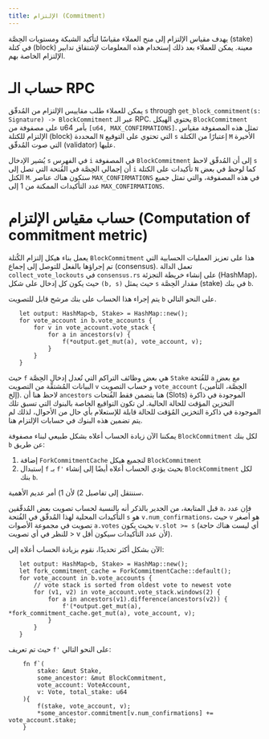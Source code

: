 ```yaml
---
title: الإلتزام (Commitment)
---
```


يهدف مقياس الإلتزام إلى منح العملاء مقياسًا لتأكيد الشبكة ومستويات الحِصَّة (stake) في كتلة (block) معينة. يمكن للعملاء بعد ذلك إستخدام هذه المعلومات لإشتقاق تدابير الإلتزام الخاصة بهم.

# حساب الـ RPC

يمكن للعملاء طلب مقاييس الإلتزام من المُدقّق `s` through `get_block_commitment(s: Signature) -> BlockCommitment` عبر الـ RPC. يحتوي الهيكل `BlockCommitment` على مصفوفة من u64 بأمر `[u64, MAX_CONFIRMATIONS]`. تمثل هذه المصفوفة مقياس الإلتزام للكتلة (block) المحددة `N` التي تحتوي على التوقيع `s` إعتبارًا من الكتلة `M` الأخيرة التي صوت المُدقّق (validator) عليها.

يُشير الإدخال `s` في الفهرس `i` في المصفوفة `BlockCommitment` إلى أن المُدقّق لاحظ `s` أن إجمالي الحِصَّة في الفُتحة التي تصل إلى `i` تأكيدات على الكتلة `N` كما لوحظ في بعض الكتل `M`. ستكون هناك عناصر `MAX_CONFIRMATIONS` في هذه المصفوفة، والتي تمثل جميع عدد التأكيدات الممكنة من 1 إلى `MAX_CONFIRMATIONS`.

# حساب مقياس الإلتزام (Computation of commitment metric)

يعمل بناء هيكل إلتزام الكُتلة `BlockCommitment` هذا على تعزيز العمليات الحسابية التي تم إجراؤها بالفعل للتوصل إلى إجماع (consensus). تعمل الدالة `collect_vote_lockouts` في `consensus.rs` على إنشاء خريطة التجزئة (HashMap)، حيث يكون كل إدخال على شكل `(b, s)` حيث يمثل `s` مقدار الحِصَّة (stake) في بنك `b`.

يتم إجراء هذا الحساب على بنك مرشح قابل للتصويت `b` على النحو التالي.

```text
   let output: HashMap<b, Stake> = HashMap::new();
   for vote_account in b.vote_accounts {
       for v in vote_account.vote_stack {
           for a in ancestors(v) {
               f(*output.get_mut(a), vote_account, v);
           }
       }
   }
```

حيث `f` هي بعض وظائف التراكم التي تُعدل إدخال الحِصَّة `Stake` للفُتحة `a` مع بعض البيانات المُشتقِّة من التصويت `v` و حساب التصويت `vote_account` (الحِصَّة، التأمين، إلخ). لاحظ هنا أن `ancestors` هنا يتضمن فقط الفُتحات (Slots) الموجودة في ذاكرة التخزين المؤقت للحالة الحالية. لن تكون التواقيع الخاصة بالبنوك التي تسبق تلك الموجودة في ذاكرة التخزين المُؤقت للحالة قابلة للإستعلام بأي حال من الأحوال، لذلك لم يتم تضمين هذه البنوك في حسابات الإلتزام هنا.

يمكننا الآن زيادة الحساب أعلاه بشكل طبيعي لبناء مصفوفة `BlockCommitment` لكل بنك `b` عن طريق:

1. إضافة `ForkCommitmentCache` لتجميع هيكل `BlockCommitment`
2. إستبدال `f` بـ `f'` بحيث يؤدي الحساب أعلاه أيضًا إلى إنشاء `BlockCommitment` لكل بنك `b`.

سننتقل إلى تفاصيل 2) لأن 1) أمر عديم الأهمية.

قبل المتابعة، من الجدير بالذكر أنه بالنسبة لحساب تصويت بعض المُدقّقين `a`، فإن عدد التأكيدات المحلية لهذا المُدقّق في الفُتحة `s` هو `v.num_confirmations`، حيث `v` هو أصغر تصويت في مجموعة الأصوات `a.votes` بحيث يكون `v.slot >= s` (أي ليست هناك حاجة للنظر في أي تصويت > v لأن عدد التأكيدات سيكون أقل).

الآن بشكل أكثر تحديدًا، نقوم بزيادة الحساب أعلاه إلى:

```text
   let output: HashMap<b, Stake> = HashMap::new();
   let fork_commitment_cache = ForkCommitmentCache::default();
   for vote_account in b.vote_accounts {
       // vote stack is sorted from oldest vote to newest vote
       for (v1, v2) in vote_account.vote_stack.windows(2) {
           for a in ancestors(v1).difference(ancestors(v2)) {
               f'(*output.get_mut(a), *fork_commitment_cache.get_mut(a), vote_account, v);
           }
       }
   }
```

حيث تم تعريف `f'` على النحو التالي:

```text
    fn f`(
        stake: &mut Stake,
        some_ancestor: &mut BlockCommitment,
        vote_account: VoteAccount,
        v: Vote, total_stake: u64
    ){
        f(stake, vote_account, v);
        *some_ancestor.commitment[v.num_confirmations] += vote_account.stake;
    }
```
